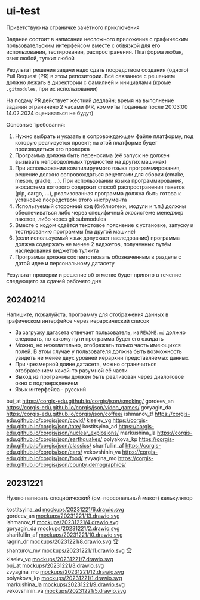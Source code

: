 # ui-test
Приветствую на страничке зачётного приключения

Задание состоит в написании несложного приложения с графическим пользовательским интерфейсом вместе с обвязкой для его использования, тестирования, распространения. Платформа любая, язык любой, тулкит любой

Результат решения задачи надо сдать посредством создания (одного) Pull Request (PR) в этом репозитории. Всё связанное с решением должно лежать в директории с фамилией и инициалами (кроме `.gitmodules`, при их использовании)

На подачу PR действует жёсткий дедлайн; время на выполнение задания ограничено 2 часами (PR, коммиты поданные после 20:03:00 14.02.2024 оцениваться не будут)

Основные требования:
1. Нужно выбрать и указать в сопровождающем файле платформу, под которую реализуется проект; на этой платформе будет производиться его проверка
1. Программа должна быть переносима (её запуск не должен вызывать непреодолимых трудностей на других машинах)
1. При использовании компилируемого языка программирования, решение должно сопровождаться рецептами для сборки (cmake, meson, gradle, ...). При использовании языка программирования, экосистема которого содержит способ распространения пакетов (pip, cargo, ...), реализованная программа должна быть готова к установке посредством этого инструмента
1. Используемый сторонний код (библиотеки, модули и т.п.) должны обеспечиваться либо через специфичный экосистеме менеджер пакетов, либо через git submodules
1. Вместе с кодом сдаётся текстовое пояснение к установке, запуску и тестированию программы (на другой машине)
1. (если используемый язык допускает наследование) программа должна содержать не менее 2 виджетов, полученных путём наследования виджетов тулкита
1. Программа должна соответствовать обозначенным в разделе с датой идее и персональному датасету 

Результат проверки и решение об отметке будет принято в течение следующего за сдачей рабочего дня

## 20240214
Напишите, пожалуйста, программу для отображения данных в графическом интерфейсе через иерархический список
+ За загрузку датасета отвечает пользователь, из `README.md` должно следовать, по какому пути программа будет его ожидать
+ Можно, но нежелательно, отображать только часть имеющихся полей. В этом случае у пользователя должна быть возможность увидеть не менее двух уровней иерархии представляемых данных
+ При чрезмерной длине датасета, можно ограничиться отображением какой-то разумной её части
+ Выход из программы должен быть реализован через диалоговое окно с подтверждением
+ Язык интерфейса - русский

buj_at https://corgis-edu.github.io/corgis/json/smoking/
gordeev_an https://corgis-edu.github.io/corgis/json/video_games/
goryagin_da https://corgis-edu.github.io/corgis/json/coffee/
ishmanov_tf https://corgis-edu.github.io/corgis/json/covid/
kiselev_vg https://corgis-edu.github.io/corgis/json/tate/
kostitsyina_ad https://corgis-edu.github.io/corgis/json/nuclear_explosions/
markushina_la https://corgis-edu.github.io/corgis/json/earthquakes/
polyakova_kp https://corgis-edu.github.io/corgis/json/classics/
sharifullin_af https://corgis-edu.github.io/corgis/json/cars/
vekovshinin_va https://corgis-edu.github.io/corgis/json/food/
zvyagina_mo https://corgis-edu.github.io/corgis/json/county_demographics/

## 20231221
~~Нужно написать специфический (см. персональный макет) калькулятор~~

kostitsyina_ad [mockups/20231221/6.drawio.svg](https://github.com/alexanderustinov/ui-test/tree/main/mockups/20231221/6.drawio.svg)  
gordeev_an [mockups/20231221/13.drawio.svg](https://github.com/alexanderustinov/ui-test/tree/main/mockups/20231221/13.drawio.svg)  
ishmanov_tf [mockups/20231221/4.drawio.svg](https://github.com/alexanderustinov/ui-test/tree/main/mockups/20231221/4.drawio.svg)  
goryagin_da [mockups/20231221/2.drawio.svg](https://github.com/alexanderustinov/ui-test/tree/main/mockups/20231221/2.drawio.svg)  
sharifullin_af [mockups/20231221/10.drawio.svg](https://github.com/alexanderustinov/ui-test/tree/main/mockups/20231221/10.drawio.svg)  
ragrin_dr [mockups/20231221/8.drawio.svg](https://github.com/alexanderustinov/ui-test/tree/main/mockups/20231221/8.drawio.svg) 🏆  
shanturov_mv [mockups/20231221/11.drawio.svg](https://github.com/alexanderustinov/ui-test/tree/main/mockups/20231221/11.drawio.svg) 🏆  
kiselev_vg [mockups/20231221/7.drawio.svg](https://github.com/alexanderustinov/ui-test/tree/main/mockups/20231221/7.drawio.svg)  
buj_at [mockups/20231221/3.drawio.svg](https://github.com/alexanderustinov/ui-test/tree/main/mockups/20231221/3.drawio.svg)  
zvyagina_mo [mockups/20231221/12.drawio.svg](https://github.com/alexanderustinov/ui-test/tree/main/mockups/20231221/12.drawio.svg)  
polyakova_kp [mockups/20231221/1.drawio.svg](https://github.com/alexanderustinov/ui-test/tree/main/mockups/20231221/1.drawio.svg)  
markushina_la [mockups/20231221/9.drawio.svg](https://github.com/alexanderustinov/ui-test/tree/main/mockups/20231221/9.drawio.svg)  
vekovshinin_va [mockups/20231221/5.drawio.svg](https://github.com/alexanderustinov/ui-test/tree/main/mockups/20231221/5.drawio.svg)  
